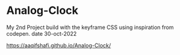 # Analog-Clock
My 2nd Project build with the keyframe CSS using inspiration from codepen.
date 30-oct-2022

https://aaqifshafi.github.io/Analog-Clock/

